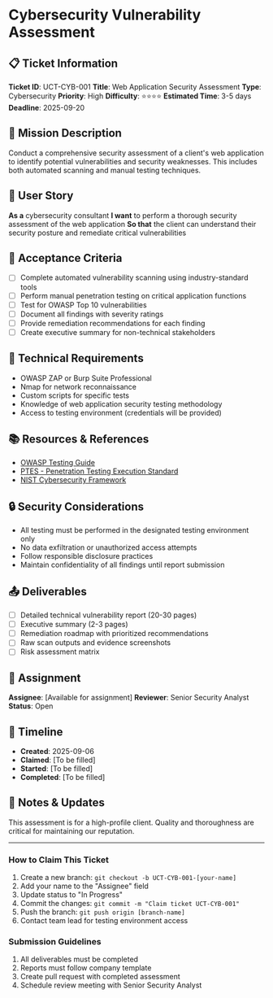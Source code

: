 # Cybersecurity Vulnerability Assessment

## 📋 Ticket Information

**Ticket ID**: UCT-CYB-001
**Title**: Web Application Security Assessment
**Type**: Cybersecurity
**Priority**: High
**Difficulty**: ⭐⭐⭐⭐
**Estimated Time**: 3-5 days
**Deadline**: 2025-09-20

## 🎯 Mission Description

Conduct a comprehensive security assessment of a client's web application to identify potential vulnerabilities and security weaknesses. This includes both automated scanning and manual testing techniques.

## 👤 User Story

**As a** cybersecurity consultant
**I want** to perform a thorough security assessment of the web application
**So that** the client can understand their security posture and remediate critical vulnerabilities

## 📝 Acceptance Criteria

- [ ] Complete automated vulnerability scanning using industry-standard tools
- [ ] Perform manual penetration testing on critical application functions
- [ ] Test for OWASP Top 10 vulnerabilities
- [ ] Document all findings with severity ratings
- [ ] Provide remediation recommendations for each finding
- [ ] Create executive summary for non-technical stakeholders

## 🔧 Technical Requirements

- OWASP ZAP or Burp Suite Professional
- Nmap for network reconnaissance
- Custom scripts for specific tests
- Knowledge of web application security testing methodology
- Access to testing environment (credentials will be provided)

## 📚 Resources & References

- [OWASP Testing Guide](https://owasp.org/www-project-web-security-testing-guide/)
- [PTES - Penetration Testing Execution Standard](http://www.pentest-standard.org/)
- [NIST Cybersecurity Framework](https://www.nist.gov/cyberframework)

## 🔒 Security Considerations

- All testing must be performed in the designated testing environment only
- No data exfiltration or unauthorized access attempts
- Follow responsible disclosure practices
- Maintain confidentiality of all findings until report submission

## 📤 Deliverables

- [ ] Detailed technical vulnerability report (20-30 pages)
- [ ] Executive summary (2-3 pages)
- [ ] Remediation roadmap with prioritized recommendations
- [ ] Raw scan outputs and evidence screenshots
- [ ] Risk assessment matrix

## 👥 Assignment

**Assignee**: [Available for assignment]
**Reviewer**: Senior Security Analyst
**Status**: Open

## 📅 Timeline

- **Created**: 2025-09-06
- **Claimed**: [To be filled]
- **Started**: [To be filled]
- **Completed**: [To be filled]

## 💬 Notes & Updates

This assessment is for a high-profile client. Quality and thoroughness are critical for maintaining our reputation.

---

### How to Claim This Ticket

1. Create a new branch: `git checkout -b UCT-CYB-001-[your-name]`
2. Add your name to the "Assignee" field
3. Update status to "In Progress"
4. Commit the changes: `git commit -m "Claim ticket UCT-CYB-001"`
5. Push the branch: `git push origin [branch-name]`
6. Contact team lead for testing environment access

### Submission Guidelines

1. All deliverables must be completed
2. Reports must follow company template
3. Create pull request with completed assessment
4. Schedule review meeting with Senior Security Analyst

